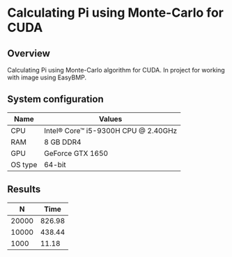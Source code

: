 # Calculating Pi using Monte-Carlo for CUDA

## Overview

Calculating Pi using Monte-Carlo algorithm for CUDA.
In project for working with image using EasyBMP.

## System configuration

| Name  | Values  |
|-------|---------|
| CPU  | Intel® Core™ i5-9300H CPU @ 2.40GHz |
| RAM  | 8 GB DDR4 |
| GPU  | GeForce GTX 1650 |
| OS type | 64-bit  |

## Results
| N  | Time  |
|-------|---------|
| 20000  | 826.98 |
| 10000  | 438.44 |
| 1000  | 11.18 |
